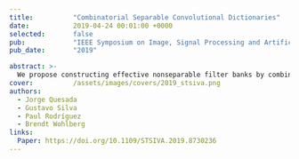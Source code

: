 ```yaml
---
title:          "Combinatorial Separable Convolutional Dictionaries"
date:           2019-04-24 00:01:00 +0000
selected:       false
pub:            "IEEE Symposium on Image, Signal Processing and Artificial Vision (STSIVA)"
pub_date:       "2019"

abstract: >-
  We propose constructing effective nonseparable filter banks by combinatorially combining 1D separable filters, yielding computational advantages for CNNs and convolutional sparse coding.
cover:          /assets/images/covers/2019_stsiva.png
authors:
  - Jorge Quesada
  - Gustavo Silva
  - Paul Rodríguez
  - Brendt Wohlberg
links:
  Paper: https://doi.org/10.1109/STSIVA.2019.8730236
---
```


